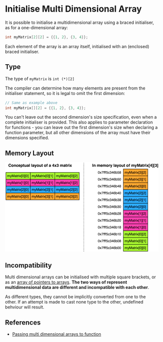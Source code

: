 # Initialise Multi Dimensional Array
It is possible to initialise a multidimensional array using a braced initialiser, as for a one-dimensional array:

```c
int myMatrix[2][2] = {{1, 2}, {3, 4}};
```
Each element of the array is an array itself, initialised with an (enclosed) braced initialiser.

Type
----
The type of `myMatrix` is `int (*)[2]`

The compiler can determine how many elements are present from the initialiser statement, so it is legal to omit the first dimension:

```c
// Same as example above
int myMatrix[][2] = {{1, 2}, {3, 4}};
```

You can't leave out the second dimension's size specification, even when a complete initialiser is provided. This also applies to parameter declaration for functions - you can leave out the first dimension's size when declaring a function parameter, but all other dimensions of the array must have their dimensions specified.

Memory Layout
-------------
![Memory layout, multidimensional array in C](./images/visualise-multidim-array.png)

Incompatibility
---------------
Multi dimensional arrays can be initialised with multiple square brackets, or as an [array of pointers to arrays][2]. __The two ways of represent multidimensional data are different and incompatible with each other__.

As different types, they cannot be implicitly converted from one to the other. If an attempt is made to cast none type to the other, undefined behviour will result.

References
----------
* [Passing multi dimensional arrays to function][1]

[1]: https://solarianprogrammer.com/2019/03/27/c-programming-passing-multi-dimensional-array-to-function/
[2]: /array-of-pointers.html

